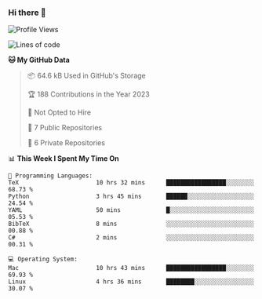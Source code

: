 ### Hi there 👋

<!--
**huayuan4396/huayuan4396** is a ✨ _special_ ✨ repository because its `README.md` (this file) appears on your GitHub profile.

Here are some ideas to get you started:

- 🔭 I’m currently working on ...
- 🌱 I’m currently learning ...
- 👯 I’m looking to collaborate on ...
- 🤔 I’m looking for help with ...
- 💬 Ask me about ...
- 📫 How to reach me: ...
- 😄 Pronouns: ...
- ⚡ Fun fact: ...
-->

<!--START_SECTION:waka-->
![Profile Views](http://img.shields.io/badge/Profile%20Views-3-blue)

![Lines of code](https://img.shields.io/badge/From%20Hello%20World%20I%27ve%20Written-180.1%20thousand%20lines%20of%20code-blue)

**🐱 My GitHub Data** 

> 📦 64.6 kB Used in GitHub's Storage 
 > 
> 🏆 188 Contributions in the Year 2023
 > 
> 🚫 Not Opted to Hire
 > 
> 📜 7 Public Repositories 
 > 
> 🔑 6 Private Repositories 
 > 
📊 **This Week I Spent My Time On** 

```text
💬 Programming Languages: 
TeX                      10 hrs 32 mins      █████████████████░░░░░░░░   68.73 % 
Python                   3 hrs 45 mins       ██████░░░░░░░░░░░░░░░░░░░   24.54 % 
YAML                     50 mins             █░░░░░░░░░░░░░░░░░░░░░░░░   05.53 % 
BibTeX                   8 mins              ░░░░░░░░░░░░░░░░░░░░░░░░░   00.88 % 
C#                       2 mins              ░░░░░░░░░░░░░░░░░░░░░░░░░   00.31 % 

💻 Operating System: 
Mac                      10 hrs 43 mins      █████████████████░░░░░░░░   69.93 % 
Linux                    4 hrs 36 mins       ████████░░░░░░░░░░░░░░░░░   30.07 % 
```


<!--END_SECTION:waka-->
